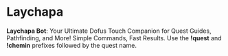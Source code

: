 # Laychapa

**Laychapa Bot**: Your Ultimate Dofus Touch Companion for Quest Guides, Pathfinding, and More! Simple Commands, Fast Results. Use the **!quest** and **!chemin** prefixes followed by the quest name.

